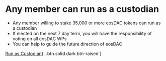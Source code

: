 **Any member** can run as a **custodian**
===

 * Any member willing to stake 35,000 or more eosDAC tokens can run as a custodian
 * If elected on the next 7 day term, you will have the responsibility of voting on all eosDAC WPs
 * You can help to guide the future direction of eosDAC

[Run as Custodian](https://members.eosdac.io){: .btn.solid.dark.btn-raised }
